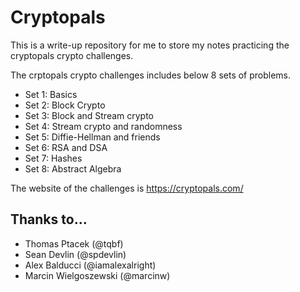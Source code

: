 # Cryptopals

This is a write-up repository for me to store my notes practicing the cryptopals crypto challenges.

The crptopals crypto challenges includes below 8 sets of problems. 
- Set 1: Basics
- Set 2: Block Crypto
- Set 3: Block and Stream crypto
- Set 4: Stream crypto and randomness
- Set 5: Diffie-Hellman and friends
- Set 6: RSA and DSA
- Set 7: Hashes
- Set 8: Abstract Algebra

The website of the challenges is
https://cryptopals.com/

## Thanks to...
- Thomas Ptacek (@tqbf)
- Sean Devlin (@spdevlin)
- Alex Balducci (@iamalexalright)
- Marcin Wielgoszewski (@marcinw)